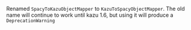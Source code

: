 Renamed `SpacyToKazuObjectMapper` to `KazuToSpacyObjectMapper`.
The old name will continue to work until kazu 1.6, but using it will produce a `DeprecationWarning`
